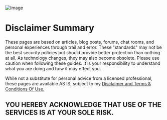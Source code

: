 ![Image](https://www.kollori.com/_i/309/1045/552/45/poster-geek-deco-bureau-code.jpeg)

# Disclaimer Summary
These pages are based on articles, blog posts, forums, chat rooms, and personal experiences through trail and error. These "standards" may not be the best security policies but should provide better protection than nothing at all.  As technology changes, they may also become obsolete.  Please use caution when following these guides. It is your responsibility to understand what you are doing and how it may effect you.

While not a substitute for personal advice from a licensed professional, these pages are available AS IS, subject to my [Disclaimer and Terms & Conditions Of Use.](https://rowland007.github.io/standards/terms.html)

## YOU HEREBY ACKNOWLEDGE THAT USE OF THE SERVICES IS AT YOUR SOLE RISK.
